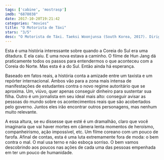 ```yaml
---
tags: ['cabine', 'mostrasp']
imdb: "6878038"
date: 2017-10-20T19:21:42
categories: "movies"
title: "O Motorista de Táxi"
stars: "3/5"
desc: "O Motorista de Táxi. Taeksi Woonjunsa (South Korea, 2017). Dirigido por Hun Jang. Escrito por Yu-na Eom. Com Kang-ho Song (Man-seob / Kim), Thomas Kretschmann (Peter), Hae-jin Yoo (Tae-sul / Hwang), Jun-yeol Ryu (Jae-sik / Gu), Hyuk-kwon Park (Reporter Choi), Gwi-hwa Choi, Daniel Joey Albright (BBC Reporter David John)."
---
```

Esta é uma história interessante sobre quando a Coreia do Sul era uma ditadura. E ela caiu. E uma nova estava a caminho. O filme de Hun Jang dá praticamente todos os passos para entendermos o que aconteceu com a Coreia do Norte. Mas esta é a do Sul. Então ainda há esperança.

Baseado em fatos reais, a história conta a amizade entre um taxista e um repórter internacional. Ambos vão para a zona mais intensa de manifestações de estudantes contra o novo regime autoritário que se aproxima. Um, viúvo, quer apenas conseguir dinheiro para sustentar sua filha. Outro é um jornalista em seu ideal mais alto: conseguir avisar as pessoas do mundo sobre os acontecimentos reais que são acobertados pelo governo. Juntos eles irão encontrar outros personagens, mas nenhum muito relevante.

A essa altura, se eu dissesse que esté é um dramalhão, claro que você imaginaria que vai haver mortes em câmera lenta momentos de heroísmo, companheirismo, ação impossível, etc. Um filme coreano com um pouco de farofa. Afinal de contas, esta é uma luta extremamente fora de moda: o bem contra o mal. O mal usa terno e não esboça sorriso. O bem vamos descobrindo aos poucos nas ações de cada uma das pessoas empenhada em ter um pouco de humanidade.
